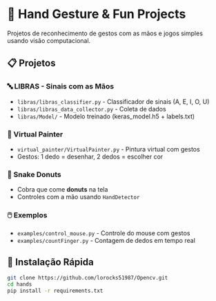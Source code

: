 # 🤚 Hand Gesture & Fun Projects

Projetos de reconhecimento de gestos com as mãos e jogos simples usando visão computacional.

## 📋 Projetos

### 🔤 LIBRAS - Sinais com as Mãos
- `libras/libras_classifier.py` - Classificador de sinais (A, E, I, O, U)
- `libras/libras_data_collector.py` - Coleta de dados
- `libras/Model/` - Modelo treinado (keras_model.h5 + labels.txt)

### 🎨 Virtual Painter
- `virtual_painter/VirtualPainter.py` - Pintura virtual com gestos
- Gestos: 1 dedo = desenhar, 2 dedos = escolher cor

### 🐍 Snake Donuts
- Cobra que come **donuts** na tela
- Controles com a mão usando `HandDetector`

### 🖱️ Exemplos
- `examples/control_mouse.py` - Controle do mouse com gestos
- `examples/countFinger.py` - Contagem de dedos em tempo real

## 🚀 Instalação Rápida

```bash
git clone https://github.com/lorocks51987/Opencv.git
cd hands
pip install -r requirements.txt
